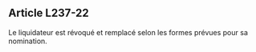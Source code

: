 Article L237-22
----
Le liquidateur est révoqué et remplacé selon les formes prévues pour sa
nomination.
